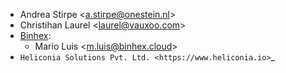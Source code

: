 - Andrea Stirpe \<<a.stirpe@onestein.nl>\>
- Christihan Laurel \<<laurel@vauxoo.com>\>
- [Binhex](https://binhex.cloud/):
  - Mario Luis \<<m.luis@binhex.cloud>\>
- `Heliconia Solutions Pvt. Ltd. <https://www.heliconia.io>`_
